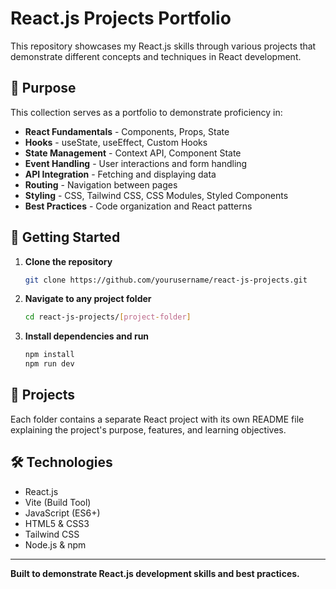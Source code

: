 # React.js Projects Portfolio

This repository showcases my React.js skills through various projects that demonstrate different concepts and techniques in React development.

## 🎯 Purpose

This collection serves as a portfolio to demonstrate proficiency in:

- **React Fundamentals** - Components, Props, State
- **Hooks** - useState, useEffect, Custom Hooks
- **State Management** - Context API, Component State
- **Event Handling** - User interactions and form handling
- **API Integration** - Fetching and displaying data
- **Routing** - Navigation between pages
- **Styling** - CSS, Tailwind CSS, CSS Modules, Styled Components
- **Best Practices** - Code organization and React patterns

## 🚀 Getting Started

1. **Clone the repository**
   ```bash
   git clone https://github.com/yourusername/react-js-projects.git
   ```

2. **Navigate to any project folder**
   ```bash
   cd react-js-projects/[project-folder]
   ```

3. **Install dependencies and run**
   ```bash
   npm install
   npm run dev
   ```

## 📂 Projects

Each folder contains a separate React project with its own README file explaining the project's purpose, features, and learning objectives.

## 🛠️ Technologies

- React.js
- Vite (Build Tool)
- JavaScript (ES6+)
- HTML5 & CSS3
- Tailwind CSS
- Node.js & npm

---

**Built to demonstrate React.js development skills and best practices.**